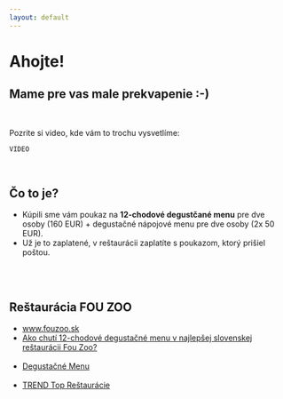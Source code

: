 ```yaml
---
layout: default
---
```


<div class="wrapper">

  <div class="row row--full">
    <h1>Ahojte!</h1>
    <h2>Mame pre vas male prekvapenie :-)</h2>
    <p>Pozrite si video, kde vám to trochu vysvetlíme:</p>
    
    VIDEO
    
    <h2>Čo to je?</h2>
    <ul>
      <li>Kúpili sme vám poukaz na <b>12-chodové degustčané menu</b> pre dve osoby (160 EUR) + degustačné nápojové menu pre dve osoby (2x 50 EUR).</li>
      <li>Už je to zaplatené, v reštaurácii zaplatíte s poukazom, ktorý prišiel poštou.</li>
    </ul>
    
    <h2>Reštaurácia FOU ZOO</h2>
    <ul>
      <li><a ref="http://www.fouzoo.sk/">www.fouzoo.sk</a></li>
      <li><a href="https://refresher.sk/35095-Ako-chuti-12chodove-degustacne-menu-v-najlepsej-slovenskej-restauracii-Fou-Zoo">Ako chutí 12-chodové degustačné menu v najlepšej slovenskej reštaurácii Fou Zoo?</a></li>
      <li><a href="http://www.fouzoo.sk/sk/menu/jedla/">Degustačné Menu</a></li>
      <li><a href="https://restauracie.etrend.sk/hodnotenie-restauracii/fou-zoo.html">TREND Top Reštaurácie</a></li>
    </ul>
  </div>

</div>
